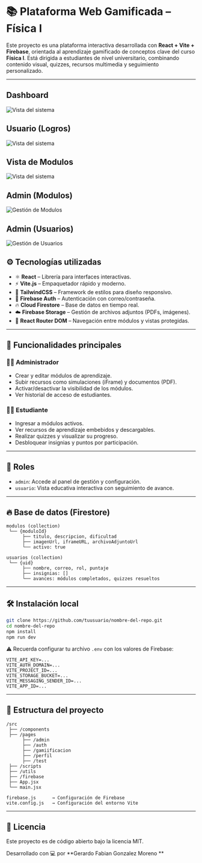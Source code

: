 # 📚 Plataforma Web Gamificada – Física I

Este proyecto es una plataforma interactiva desarrollada con **React + Vite + Firebase**, orientada al aprendizaje gamificado de conceptos clave del curso **Física I**. Está dirigida a estudiantes de nivel universitario, combinando contenido visual, quizzes, recursos multimedia y seguimiento personalizado.

---

## Dashboard
![Vista del sistema](https://i.postimg.cc/N0yqJ5yz/imagen-2025-06-22-102222935.png)

## Usuario (Logros)
![Vista del sistema](https://i.postimg.cc/qBKg5q5V/Imagen1.png)

## Vista de Modulos
![Vista del sistema](https://i.postimg.cc/SNDcVsb8/imagen-2025-06-22-102507399.png)

## Admin (Modulos)
![Gestión de Modulos](https://i.postimg.cc/RhkvdvFt/imagen-2025-06-22-101911943.png)

## Admin (Usuarios)
![Gestión de Usuarios](https://i.postimg.cc/rFGHQ5fm/imagen-2025-06-22-102116857.png)



## ⚙️ Tecnologías utilizadas

- ⚛️ **React** – Librería para interfaces interactivas.
- ⚡ **Vite.js** – Empaquetador rápido y moderno.
- 🎨 **TailwindCSS** – Framework de estilos para diseño responsivo.
- 🔐 **Firebase Auth** – Autenticación con correo/contraseña.
- 🔥 **Cloud Firestore** – Base de datos en tiempo real.
- ☁️ **Firebase Storage** – Gestión de archivos adjuntos (PDFs, imágenes).
- 🧭 **React Router DOM** – Navegación entre módulos y vistas protegidas.

---

## 🧠 Funcionalidades principales

### 👨‍🏫 Administrador
- Crear y editar módulos de aprendizaje.
- Subir recursos como simulaciones (iFrame) y documentos (PDF).
- Activar/desactivar la visibilidad de los módulos.
- Ver historial de acceso de estudiantes.

### 👨‍🎓 Estudiante
- Ingresar a módulos activos.
- Ver recursos de aprendizaje embebidos y descargables.
- Realizar quizzes y visualizar su progreso.
- Desbloquear insignias y puntos por participación.

---

## 🔐 Roles

- `admin`: Accede al panel de gestión y configuración.
- `usuario`: Vista educativa interactiva con seguimiento de avance.

---

## 🔥 Base de datos (Firestore)

```plaintext
modulos (collection)
 └── {moduloId}
      ├── titulo, descripcion, dificultad
      ├── imagenUrl, iframeURL, archivoAdjuntoUrl
      └── activo: true

usuarios (collection)
 └── {uid}
      ├── nombre, correo, rol, puntaje
      ├── insignias: []
      └── avances: módulos completados, quizzes resueltos
```

---

## 🛠️ Instalación local

```bash
git clone https://github.com/tuusuario/nombre-del-repo.git
cd nombre-del-repo
npm install
npm run dev
```

⚠️ Recuerda configurar tu archivo `.env` con los valores de Firebase:

```env
VITE_API_KEY=...
VITE_AUTH_DOMAIN=...
VITE_PROJECT_ID=...
VITE_STORAGE_BUCKET=...
VITE_MESSAGING_SENDER_ID=...
VITE_APP_ID=...
```

---

## 📁 Estructura del proyecto

```
/src
 ├── /components
 ├── /pages
      ├── /admin
      ├── /auth
      ├── /gamiificacion
      ├── /perfil
      ├── /test
 ├── /scripts
 ├── /utils
 ├── /firebase
 ├── App.jsx
 └── main.jsx

firebase.js      → Configuración de Firebase
vite.config.js   → Configuración del entorno Vite
```

---

## 📝 Licencia

Este proyecto es de código abierto bajo la licencia MIT.

Desarrollado con 💻 por **Gerardo Fabian Gonzalez Moreno **
